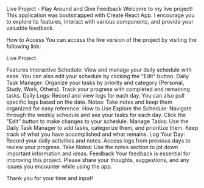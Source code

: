 Live Project - Play Around and Give Feedback
Welcome to my live project! This application was bootstrapped with Create React App. I encourage you to explore its features, interact with various components, and provide your valuable feedback.

How to Access
You can access the live version of the project by visiting the following link:

Live Project

Features
Interactive Schedule: View and manage your daily schedule with ease. You can also edit your schedule by clicking the "Edit" button.
Daily Task Manager: Organize your tasks by priority and category (Personal, Study, Work, Others). Track your progress with completed and remaining tasks.
Daily Logs: Record and view logs for each day. You can also pull specific logs based on the date.
Notes: Take notes and keep them organized for easy reference.
How to Use
Explore the Schedule: Navigate through the weekly schedule and see your tasks for each day. Click the "Edit" button to make changes to your schedule.
Manage Tasks: Use the Daily Task Manager to add tasks, categorize them, and prioritize them. Keep track of what you have accomplished and what remains.
Log Your Day: Record your daily activities and notes. Access logs from previous days to review your progress.
Take Notes: Use the notes section to jot down important information and ideas.
Feedback
Your feedback is essential for improving this project. Please share your thoughts, suggestions, and any issues you encounter while using the app.

Thank you for your time and input!

